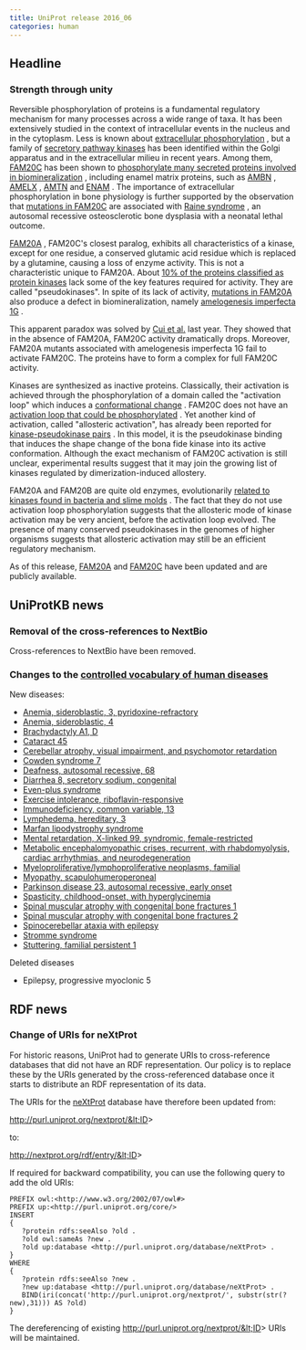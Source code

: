 ```yaml
---
title: UniProt release 2016_06
categories: human
---
```


## Headline

### Strength through unity

Reversible phosphorylation of proteins is a fundamental regulatory mechanism for many processes across a wide range of taxa. It has been extensively studied in the context of intracellular events in the nucleus and in the cytoplasm. Less is known about [extracellular phosphorylation](https://www.ncbi.nlm.nih.gov/pubmed/18702456,19824718,19941383,20659418,21299198) , but a family of [secretory pathway kinases](https://www.ncbi.nlm.nih.gov/pubmed/18635802,22582013,25171405) has been identified within the Golgi apparatus and in the extracellular milieu in recent years. Among them, [FAM20C](http://www.uniprot.org/uniprot/?query=gene:FAM20C+AND+reviewed:yes) has been shown to [phosphorylate many secreted proteins involved in biomineralization](https://www.ncbi.nlm.nih.gov/pubmed/22582013,25789606) , including enamel matrix proteins, such as [AMBN](http://www.uniprot.org/uniprot/?query=gene:AMBN+AND+reviewed:yes) , [AMELX](http://www.uniprot.org/uniprot/?query=gene:AMELX+AND+reviewed:yes) , [AMTN](http://www.uniprot.org/uniprot/?query=gene:AMTN+AND+reviewed:yes) and [ENAM](http://www.uniprot.org/uniprot/?query=gene:ENAM+AND+reviewed:yes) . The importance of extracellular phosphorylation in bone physiology is further supported by the observation that [mutations in FAM20C](http://www.uniprot.org/uniprot/Q8IXL6#pathology%5Fand%5Fbiotech) are associated with [Raine syndrome](http://www.uniprot.org/diseases/DI-02244) , an autosomal recessive osteosclerotic bone dysplasia with a neonatal lethal outcome.

[FAM20A](http://www.uniprot.org/uniprot/?query=gene:FAM20A+AND+reviewed:yes) , FAM20C's closest paralog, exhibits all characteristics of a kinase, except for one residue, a conserved glutamic acid residue which is replaced by a glutamine, causing a loss of enzyme activity. This is not a characteristic unique to FAM20A. About [10% of the proteins classified as protein kinases](https://www.ncbi.nlm.nih.gov/pubmed/24567368) lack some of the key features required for activity. They are called "pseudokinases". In spite of its lack of activity, [mutations in FAM20A](http://www.uniprot.org/uniprot/Q96MK3#pathology%5Fand%5Fbiotech) also produce a defect in biomineralization, namely [amelogenesis imperfecta 1G](http://www.uniprot.org/diseases/DI-04208) .

This apparent paradox was solved by [Cui et al.](https://www.ncbi.nlm.nih.gov/pubmed/25789606) last year. They showed that in the absence of FAM20A, FAM20C activity dramatically drops. Moreover, FAM20A mutants associated with amelogenesis imperfecta 1G fail to activate FAM20C. The proteins have to form a complex for full FAM20C activity.

Kinases are synthesized as inactive proteins. Classically, their activation is achieved through the phosphorylation of a domain called the "activation loop" which induces a [conformational change](https://www.ncbi.nlm.nih.gov/pubmed/18787129) . FAM20C does not have an [activation loop that could be phosphorylated](https://www.ncbi.nlm.nih.gov/pubmed/25946107) . Yet another kind of activation, called "allosteric activation", has already been reported for [kinase-pseudokinase pairs](https://www.ncbi.nlm.nih.gov/pubmed/23993095,19892943,19513107,16777603) . In this model, it is the pseudokinase binding that induces the shape change of the bona fide kinase into its active conformation. Although the exact mechanism of FAM20C activation is still unclear, experimental results suggest that it may join the growing list of kinases regulated by dimerization-induced allostery.

FAM20A and FAM20B are quite old enzymes, evolutionarily [related to kinases found in bacteria and slime molds](https://www.ncbi.nlm.nih.gov/pubmed/25946107) . The fact that they do not use activation loop phosphorylation suggests that the allosteric mode of kinase activation may be very ancient, before the activation loop evolved. The presence of many conserved pseudokinases in the genomes of higher organisms suggests that allosteric activation may still be an efficient regulatory mechanism.

As of this release, [FAM20A](http://www.uniprot.org/uniprot/?query=gene:FAM20A+AND+reviewed:yes) and [FAM20C](http://www.uniprot.org/uniprot/?query=gene:FAM20C+AND+reviewed:yes) have been updated and are publicly available.

## UniProtKB news

### Removal of the cross-references to NextBio

Cross-references to NextBio have been removed.

### Changes to the [controlled vocabulary of human diseases](http://www.uniprot.org/docs/humdisease)

New diseases:

-   [Anemia, sideroblastic, 3, pyridoxine-refractory](http://www.uniprot.org/diseases/DI-04678)
-   [Anemia, sideroblastic, 4](http://www.uniprot.org/diseases/DI-04677)
-   [Brachydactyly A1, D](http://www.uniprot.org/diseases/DI-04670)
-   [Cataract 45](http://www.uniprot.org/diseases/DI-04671)
-   [Cerebellar atrophy, visual impairment, and psychomotor retardation](http://www.uniprot.org/diseases/DI-04673)
-   [Cowden syndrome 7](http://www.uniprot.org/diseases/DI-04679)
-   [Deafness, autosomal recessive, 68](http://www.uniprot.org/diseases/DI-04685)
-   [Diarrhea 8, secretory sodium, congenital](http://www.uniprot.org/diseases/DI-04683)
-   [Even-plus syndrome](http://www.uniprot.org/diseases/DI-04676)
-   [Exercise intolerance, riboflavin-responsive](http://www.uniprot.org/diseases/DI-04667)
-   [Immunodeficiency, common variable, 13](http://www.uniprot.org/diseases/DI-04688)
-   [Lymphedema, hereditary, 3](http://www.uniprot.org/diseases/DI-04669)
-   [Marfan lipodystrophy syndrome](http://www.uniprot.org/diseases/DI-04689)
-   [Mental retardation, X-linked 99, syndromic, female-restricted](http://www.uniprot.org/diseases/DI-04666)
-   [Metabolic encephalomyopathic crises, recurrent, with rhabdomyolysis, cardiac arrhythmias, and neurodegeneration](http://www.uniprot.org/diseases/DI-04674)
-   [Myeloproliferative/lymphoproliferative neoplasms, familial](http://www.uniprot.org/diseases/DI-04687)
-   [Myopathy, scapulohumeroperoneal](http://www.uniprot.org/diseases/DI-04672)
-   [Parkinson disease 23, autosomal recessive, early onset](http://www.uniprot.org/diseases/DI-04668)
-   [Spasticity, childhood-onset, with hyperglycinemia](http://www.uniprot.org/diseases/DI-04680)
-   [Spinal muscular atrophy with congenital bone fractures 1](http://www.uniprot.org/diseases/DI-04681)
-   [Spinal muscular atrophy with congenital bone fractures 2](http://www.uniprot.org/diseases/DI-04682)
-   [Spinocerebellar ataxia with epilepsy](http://www.uniprot.org/diseases/DI-04684)
-   [Stromme syndrome](http://www.uniprot.org/diseases/DI-04686)
-   [Stuttering, familial persistent 1](http://www.uniprot.org/diseases/DI-04675)

Deleted diseases

-   Epilepsy, progressive myoclonic 5

## RDF news

### Change of URIs for neXtProt

For historic reasons, UniProt had to generate URIs to cross-reference databases that did not have an RDF representation. Our policy is to replace these by the URIs generated by the cross-referenced database once it starts to distribute an RDF representation of its data.

The URIs for the [neXtProt](http://www.nextprot.org/) database have therefore been updated from:

http://purl.uniprot.org/nextprot/&lt;ID&gt;

to:

http://nextprot.org/rdf/entry/&lt;ID&gt;

If required for backward compatibility, you can use the following query to add the old URIs:

    PREFIX owl:<http://www.w3.org/2002/07/owl#>
    PREFIX up:<http://purl.uniprot.org/core/>
    INSERT
    {
       ?protein rdfs:seeAlso ?old .
       ?old owl:sameAs ?new .
       ?old up:database <http://purl.uniprot.org/database/neXtProt> .
    }
    WHERE
    {
       ?protein rdfs:seeAlso ?new .
       ?new up:database <http://purl.uniprot.org/database/neXtProt> .
       BIND(iri(concat('http://purl.uniprot.org/nextprot/', substr(str(?new),31))) AS ?old)
    }

The dereferencing of existing http://purl.uniprot.org/nextprot/&lt;ID&gt; URIs will be maintained.
